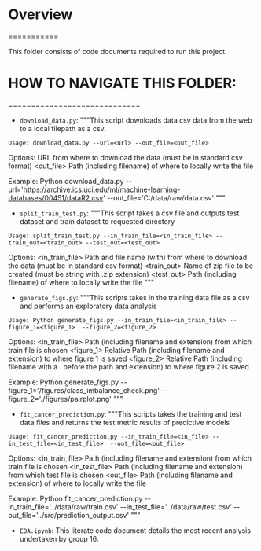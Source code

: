# Overview
===========

This folder consists of code documents required to run this project. 


# HOW TO NAVIGATE THIS FOLDER:
=============================


* `download_data.py`: """This script downloads data csv data from the web to a local filepath as a csv.

`Usage: download_data.py --url=<url> --out_file=<out_file>` 
 
Options:
<url>               URL from where to download the data (must be in standard csv format)
<out_file>          Path (including filename) of where to locally write the file

Example: Python download_data.py --url='https://archive.ics.uci.edu/ml/machine-learning-databases/00451/dataR2.csv' --out_file='C:/data/raw/data.csv'
"""


* `split_train_test.py`: """This script takes a csv file and outputs test dataset and train dataset to requested directory

`Usage: split_train_test.py --in_train_file=<in_train_file> --train_out=<train_out> --test_out=<test_out>`

Options:
<in_train_file>  Path and file name (with) from where to download the data (must be in standard csv format)
<train_out>      Name of zip file to be created (must be string with .zip extension)
<test_out>       Path (including filename) of where to locally write the file
"""


* `generate_figs.py`: """This scripts takes in the training data file as a csv and performs an exploratory data analysis

`Usage: Python generate_figs.py --in_train_file=<in_train_file> --figure_1=<figure_1>  --figure_2=<figure_2>`
 
Options:
<in_train_file>     Path (including filename and extension) from which train file is chosen
<figure_1>          Relative Path (including filename and extension) to where figure 1 is saved
<figure_2>          Relative Path (including filename with a . before the path and extension) to where figure 2 is saved

Example: Python generate_figs.py  --figure_1='/figures/class_imbalance_check.png'  --figure_2='./figures/pairplot.png'
"""


* `fit_cancer_prediction.py`: """This scripts takes the training and test data files and returns the test metric results of predictive models

`Usage: fit_cancer_prediction.py --in_train_file=<in_file> --in_test_file=<in_test_file>  --out_file=<out_file>` 
 
Options:
<in_train_file>     Path (including filename and extension) from which train file is chosen
<in_test_file>      Path (including filename and extension) from which test file is chosen
<out_file>          Path (including filename and extension) of where to locally write the file

Example: Python fit_cancer_prediction.py --in_train_file='../data/raw/train.csv' --in_test_file='../data/raw/test.csv'
         --out_file='../src/prediction_output.csv'
"""



* `EDA.ipynb`: This literate code document details the most recent analysis undertaken by group 16. 


